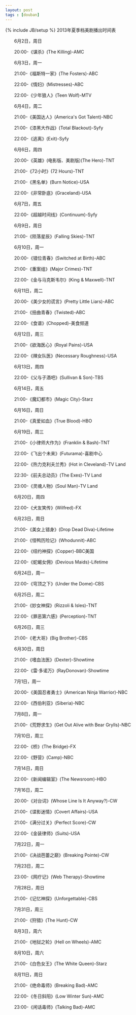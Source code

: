```yaml
---
layout: post
tags : [douban]
---
```

{% include JB/setup %}
2013年夏季档美剧播出时间表

　　6月2日，周日

　　20:00-《谋杀》(The Killing)-AMC

　　6月3日，周一

　　21:00-《福斯特一家》(The Fosters)-ABC

　　22:00-《情妇》(Mistresses)-ABC

　　22:00-《少年狼人》(Teen Wolf)-MTV

　　6月4日，周二

　　21:00-《美国达人》(America's Got Talent)-NBC

　　21:00-《漆黑大作战》(Total Blackout)-Syfy

　　22:00-《逃离》(Exit)-Syfy

　　6月6日，周四

　　20:00-《英雄》(电影版、美剧版)(The Hero)-TNT

　　21:00-《72小时》(72 Hours)-TNT

　　21:00-《黑名单》(Burn Notice)-USA

　　22:00-《非常卧底》(Graceland)-USA

　　6月7日，周五

　　22:00-《超越时间线》(Continuum)-Syfy

　　6月9日，周日

　　21:00-《陨落星辰》(Falling Skies)-TNT

　　6月10日，周一

　　20:00-《错位青春》(Switched at Birth)-ABC

　　21:00-《重案组》(Major Crimes)-TNT

　　22:00-《金与马克斯韦尔》(King & Maxwell)-TNT

　　6月11日，周二

　　20:00-《美少女的谎言》(Pretty Little Liars)-ABC

　　21:00-《扭曲青春》(Twisted)-ABC

　　22:00-《食谱》(Chopped)-美食频道

　　6月12日，周三

　　21:00-《欲海医心》(Royal Pains)-USA

　　22:00-《辣女队医》(Necessary Roughness)-USA

　　6月13日，周四

　　22:00-《父与子酒吧》(Sullivan & Son)-TBS

　　6月14日，周五

　　21:00-《魔幻都市》(Magic City)-Starz

　　6月16日，周日

　　21:00-《真爱如血》(True Blood)-HBO

　　6月19日，周三

　　21:00-《小律师大作为》(Franklin & Bash)-TNT

　　22:00-《飞出个未来》(Futurama)-喜剧中心

　　22:00-《热力克利夫兰秀》(Hot in Cleveland)-TV Land

　　22:30-《前夫总动员》(The Exes)-TV Land

　　23:00-《灵魂人物》(Soul Man)-TV Land

　　6月20日，周四

　　22:00-《犬友笑传》(Wilfred)-FX

　　6月23日，周日

　　21:00-《美女上错身》(Drop Dead Diva)-Lifetime

　　21:00-《怪鸭历险记》(Whodunnit)-ABC

　　22:00-《纽约神探》(Copper)-BBC美国

　　22:00-《蛇蝎女佣》(Devious Maids)-Lifetime

　　6月24日，周一

　　22:00-《穹顶之下》(Under the Dome)-CBS

　　6月25日，周二

　　21:00-《妙女神探》(Rizzoli & Isles)-TNT

　　22:00-《罪恶第六感》(Perception)-TNT

　　6月26日，周三

　　21:00-《老大哥》(Big Brother)-CBS

　　6月30日，周日

　　21:00-《嗜血法医》(Dexter)-Showtime

　　22:00-《雷·多诺万》(RayDonovan)-Showtime

　　7月1日，周一

　　20:00-《美国忍者勇士》(American Ninja Warrior)-NBC

　　22:00-《西伯利亚》(Siberia)-NBC

　　7月8日，周一

　　21:00-《荒野求生》(Get Out Alive with Bear Grylls)-NBC

　　7月10日，周三

　　22:00-《桥》(The Bridge)-FX

　　22:00-《野营》(Camp)-NBC

　　7月14日，周日

　　22:00-《新闻编辑室》(The Newsroom)-HBO

　　7月16日，周二

　　20:00-《对台词》(Whose Line Is It Anyway?)-CW

　　21:00-《谍影迷情》(Covert Affairs)-USA

　　21:00-《满分过关》(Perfect Score)-CW

　　22:00-《金装律师》(Suits)-USA

　　7月22日，周一

　　21:00-《决战芭蕾之巅》(Breaking Pointe)-CW

　　7月23日，周二

　　23:00-《网疗记》(Web Therapy)-Showtime

　　7月28日，周日

　　21:00-《记忆神探》(Unforgettable)-CBS

　　7月31日，周三

　　21:00-《狩猎》(The Hunt)-CW

　　8月3日，周六

　　21:00-《地狱之轮》(Hell on Wheels)-AMC

　　8月10日，周六

　　21:00-《白色女王》(The White Queen)-Starz

　　8月11日，周日

　　21:00-《绝命毒师》(Breaking Bad)-AMC

　　22:00-《冬日斜阳》(Low Winter Sun)-AMC

　　23:00-《闲话毒师》(Talking Bad)-AMC
